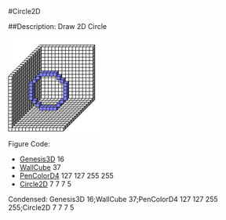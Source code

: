 #Circle2D

##Description: Draw 2D Circle <x> <y> <z> <radius>

![](Circle2D.png)

Figure Code:
- [Genesis3D](Genesis3D.md) 16
- [WallCube](WallCube.md) 37
- [PenColorD4](PenColorD4.md) 127 127 255 255
- [Circle2D](Circle2D.md) 7 7 7 5

Condensed: Genesis3D 16;WallCube 37;PenColorD4 127 127 255 255;Circle2D 7 7 7 5

